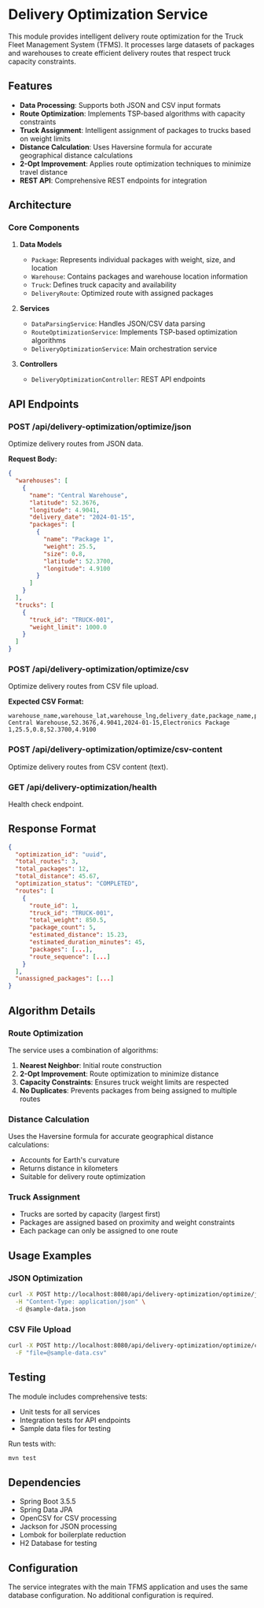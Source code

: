 # Delivery Optimization Service

This module provides intelligent delivery route optimization for the Truck Fleet Management System (TFMS). It processes large datasets of packages and warehouses to create efficient delivery routes that respect truck capacity constraints.

## Features

- **Data Processing**: Supports both JSON and CSV input formats
- **Route Optimization**: Implements TSP-based algorithms with capacity constraints
- **Truck Assignment**: Intelligent assignment of packages to trucks based on weight limits
- **Distance Calculation**: Uses Haversine formula for accurate geographical distance calculations
- **2-Opt Improvement**: Applies route optimization techniques to minimize travel distance
- **REST API**: Comprehensive REST endpoints for integration

## Architecture

### Core Components

1. **Data Models**
   - `Package`: Represents individual packages with weight, size, and location
   - `Warehouse`: Contains packages and warehouse location information
   - `Truck`: Defines truck capacity and availability
   - `DeliveryRoute`: Optimized route with assigned packages

2. **Services**
   - `DataParsingService`: Handles JSON/CSV data parsing
   - `RouteOptimizationService`: Implements TSP-based optimization algorithms
   - `DeliveryOptimizationService`: Main orchestration service

3. **Controllers**
   - `DeliveryOptimizationController`: REST API endpoints

## API Endpoints

### POST /api/delivery-optimization/optimize/json
Optimize delivery routes from JSON data.

**Request Body:**
```json
{
  "warehouses": [
    {
      "name": "Central Warehouse",
      "latitude": 52.3676,
      "longitude": 4.9041,
      "delivery_date": "2024-01-15",
      "packages": [
        {
          "name": "Package 1",
          "weight": 25.5,
          "size": 0.8,
          "latitude": 52.3700,
          "longitude": 4.9100
        }
      ]
    }
  ],
  "trucks": [
    {
      "truck_id": "TRUCK-001",
      "weight_limit": 1000.0
    }
  ]
}
```

### POST /api/delivery-optimization/optimize/csv
Optimize delivery routes from CSV file upload.

**Expected CSV Format:**
```csv
warehouse_name,warehouse_lat,warehouse_lng,delivery_date,package_name,package_weight,package_size,package_lat,package_lng
Central Warehouse,52.3676,4.9041,2024-01-15,Electronics Package 1,25.5,0.8,52.3700,4.9100
```

### POST /api/delivery-optimization/optimize/csv-content
Optimize delivery routes from CSV content (text).

### GET /api/delivery-optimization/health
Health check endpoint.

## Response Format

```json
{
  "optimization_id": "uuid",
  "total_routes": 3,
  "total_packages": 12,
  "total_distance": 45.67,
  "optimization_status": "COMPLETED",
  "routes": [
    {
      "route_id": 1,
      "truck_id": "TRUCK-001",
      "total_weight": 850.5,
      "package_count": 5,
      "estimated_distance": 15.23,
      "estimated_duration_minutes": 45,
      "packages": [...],
      "route_sequence": [...]
    }
  ],
  "unassigned_packages": [...]
}
```

## Algorithm Details

### Route Optimization
The service uses a combination of algorithms:

1. **Nearest Neighbor**: Initial route construction
2. **2-Opt Improvement**: Route optimization to minimize distance
3. **Capacity Constraints**: Ensures truck weight limits are respected
4. **No Duplicates**: Prevents packages from being assigned to multiple routes

### Distance Calculation
Uses the Haversine formula for accurate geographical distance calculations:
- Accounts for Earth's curvature
- Returns distance in kilometers
- Suitable for delivery route optimization

### Truck Assignment
- Trucks are sorted by capacity (largest first)
- Packages are assigned based on proximity and weight constraints
- Each package can only be assigned to one route

## Usage Examples

### JSON Optimization
```bash
curl -X POST http://localhost:8080/api/delivery-optimization/optimize/json \
  -H "Content-Type: application/json" \
  -d @sample-data.json
```

### CSV File Upload
```bash
curl -X POST http://localhost:8080/api/delivery-optimization/optimize/csv \
  -F "file=@sample-data.csv"
```

## Testing

The module includes comprehensive tests:
- Unit tests for all services
- Integration tests for API endpoints
- Sample data files for testing

Run tests with:
```bash
mvn test
```

## Dependencies

- Spring Boot 3.5.5
- Spring Data JPA
- OpenCSV for CSV processing
- Jackson for JSON processing
- Lombok for boilerplate reduction
- H2 Database for testing

## Configuration

The service integrates with the main TFMS application and uses the same database configuration. No additional configuration is required.
